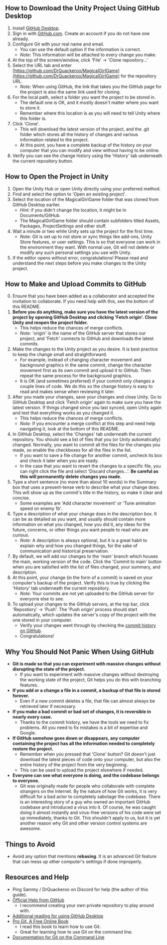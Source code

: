 
## How to Download the Unity Project Using GitHub Desktop

1. Install [GitHub Desktop](https://desktop.github.com/).
2. Sign in with [GitHub.com](https://github.com/). Create an account if you do not have one already.
3. Configure Git with your real name and email.
    - You can use the default option if the information is correct.
    - *Note:* This information will be attached to every change you make.
4. At the top of the screen/window, click 'File' -> 'Clone repository...'
5. Select the URL tab and enter [https://github.com/DrQuackeroo/MagicalGirlGame](https://github.com/DrQuackeroo/MagicalGirlGame) for the repository URL.
    - *Note:* When using GitHub, the link that takes you the GitHub page for the project is also the same link used for cloning.
6. For the local path, select a folder you want the project to be stored in.
    - The default one is OK, and it mostly doesn't matter where you want to store it.
    - Remember where this location is as you will need to tell Unity where this folder is.
7. Click 'Clone'.
    - This will download the latest version of the project, and the .git folder which stores all the history of changes and various information related to the project.
    - At this point, you have a complete backup of the history on your computer that you can modify and view without having to be online.
8. Verify you can see the change history using the 'History' tab underneath the current repository button.

## How to Open the Project in Unity

1. Open the Unity Hub or open Unity directly using your preferred method.
2. Find and select the option to 'Open an existing project'.
3. Select the location of the MagicalGirlGame folder that was cloned from GitHub Desktop earlier.
    - *Hint:* if you didn't change the location, it might be in Documents/GitHub.
    - The MagicalGirlGame folder should contain subfolders titled Assets, Packages, ProjectSettings and other stuff.
4. Wait a minute or two while Unity sets up the project for the first time.
    - *Note:* Git is set up to not store or sync things like add-ons, Unity Store features, or user settings. This is so that everyone can work in the environment they want. With normal use, Git will not delete or modify any such personal settings you use with Unity.
5. If the editor opens without error, congratulations! Please read and understand the next steps before you make changes to the Unity project.

## How to Make and Upload Commits to GitHub

0. Ensure that you have been added as a collaborator and accepted the invitation to collaborate. If you need help with this, see the bottom of this README.
1. **Before you do anything, make sure you have the latest version of the project by opening GitHub Desktop and clicking 'Fetch origin'. Close Unity and reopen the project folder.** 
    - This helps reduce the chances of merge conflicts.
    - *Note:* 'origin' is the name of the GitHub server that stores our project, and 'Fetch' connects to GitHub and downloads the latest commits.
2. Make the changes to the Unity project as you desire. It is best practice to keep the change small and straightforward.
    - For example, instead of changing character movement and background graphics in the same commit, change the character movement first as its own commit and upload it to GitHub. Then repeat the same process for the background graphics.
    - It is OK (and sometimes preferred) if your commit only changes a couple lines of code. We do this so the change history is easy to read and makes sense when reviewing it later.
3. After you made your changes, save your changes and close Unity. Go to GitHub Desktop and click 'Fetch origin' again to make sure you have the latest version. If things changed since you last synced, open Unity again and test that everything works as you changed it.
    - This helps reduce the chances of merge conflicts.
    - *Note:* If you encounter a merge conflict at this step and need help navigating it, look at the bottom of this README.
4. In GitHub Desktop, select the 'Changes' tab underneath the current repository. You should see a list of files that you (or Unity automatically) changed. Normally, you want to commit all the files for the changes you made, so enable the checkboxes for all the files in the list.
    - If you want to save a file change for another commit, uncheck its box and check it later when you are ready.
    - In the case that you want to revert the changes to a specific file, you can right click the file and select 'Discard changes...'. **Be careful as this will permanently delete changes you made.**
5. Type a short sentence (no more than about 10 words) in the Summary box that uses a present-tense verb to describe what your change does. This will show up as the commit's title in the history, so make it clear and concise. 
    - Some examples are 'Add character movement' or 'Tune animation speed on enemy 1b'.
6. Type a description of what your change does in the description box. It can be as detailed as you want, and usually should contain more information on what you changed, how you did it, any ideas for the future, concerns, or other things you want people to read who are curious.
    - *Note:* A description is always optional, but it is a great habit to explain why and how you changed things, for the sake of communication and historical preservation.
7. By default, we will add our changes to the 'main' branch which houses the main, working version of the code. Click the 'Commit to main' button when you are satisfied with the list of files changed, your summary, and description.
8. At this point, your change (in the form of a commit) is saved on your computer's backup of the project. Verify this is true by clicking the 'History' tab underneath the current repository.
    - *Note:* Your commits are not yet uploaded to the GitHub server for everyone else to see.
9. To upload your changes to the GitHub servers, at the top bar, click 'Repostiory' -> 'Push'. The 'Push origin' process should start automatically, which updates the server's copy of the project with the one stored in your computer. 
    - Verify your changes went through by checking the [commit history on GitHub](https://github.com/DrQuackeroo/MagicalGirlGame/commits/main).
    - Congratulations!

## Why You Should Not Panic When Using GitHub

- **Git is made so that you can experiment with massive changes without disrupting the state of the project.**
    - If you want to experiment with massive changes without destroying the working state of the project, Git helps you do this with branching features.
- **If you add or a change a file in a commit, a backup of that file is stored forever.**
    - Even if a new commit deletes a file, that file can almost always be retrieved later if necessary.
- **If you make a bad commit or bad set of changes, it is reversible in nearly every case.**
    - Thanks to the commit history, we have the tools we need to fix problems. All you need to fix mistakes is a bit of expertise and Google.
- **If GitHub somehow goes down or disappears, any computer containing the project has all the information needed to completely restore the project.**
    - Remember when you pressed that 'Clone' button? Git doesn't just download the latest pieces of code onto your computer, but also the entire history of the project from the very beginning.
    - This can be used to upload the project elsewhere if needed.
- **Everyone can see what everyone is doing, and the codebase belongs to everyone.**
    - Git was originally made for people who collaborate with complete strangers on the Internet. By the nature of how Git works, it is very difficult for a bad actor to completely sabotage the codebase. There is an interesting story of a guy who owned an important GitHub codebase and introduced a virus into it. Of course, he was caught doing it almost instantly and virus-free versions of his code were set up immediately, thanks to Git. This shouldn't apply to us, but it is yet another reason why Git and other version control systems are awesome.

## Things to Avoid

- Avoid any option that mentions **rebasing**. It is an advanced Git feature that can mess up other computer's settings if done improperly.

## Resources and Help

- Ping Sammy / DrQuackeroo on Discord for help (the author of this guide).
- [Official Help from GitHub](https://docs.github.com/en/get-started/quickstart/create-a-repo)
    - I recommend creating your own private repository to play around with.
- [Additional reading for using GitHub Desktop](https://docs.github.com/en/desktop)
- [Pro Git, A Free Online Book](https://git-scm.com/book/en/v2)
    - I read this book to learn how to use Git.
    - Great for learning how to use Git on the command line.
- [Documentation for Git on the Command Line](https://git-scm.com/docs)

